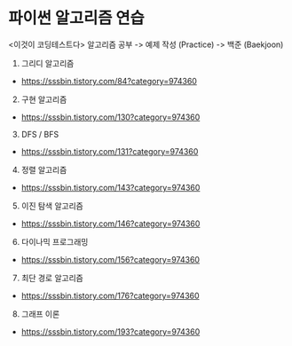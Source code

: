 # 파이썬 알고리즘 연습

<이것이 코딩테스트다>
알고리즘 공부 -> 예제 작성 (Practice) -> 백준 (Baekjoon) 

1. 그리디 알고리즘
- https://sssbin.tistory.com/84?category=974360
2. 구현 알고리즘
- https://sssbin.tistory.com/130?category=974360
3. DFS / BFS
- https://sssbin.tistory.com/131?category=974360
4. 정렬 알고리즘
- https://sssbin.tistory.com/143?category=974360
5. 이진 탐색 알고리즘
- https://sssbin.tistory.com/146?category=974360
6. 다이나믹 프로그래밍
- https://sssbin.tistory.com/156?category=974360
7. 최단 경로 알고리즘
- https://sssbin.tistory.com/176?category=974360
8. 그래프 이론 
- https://sssbin.tistory.com/193?category=974360

